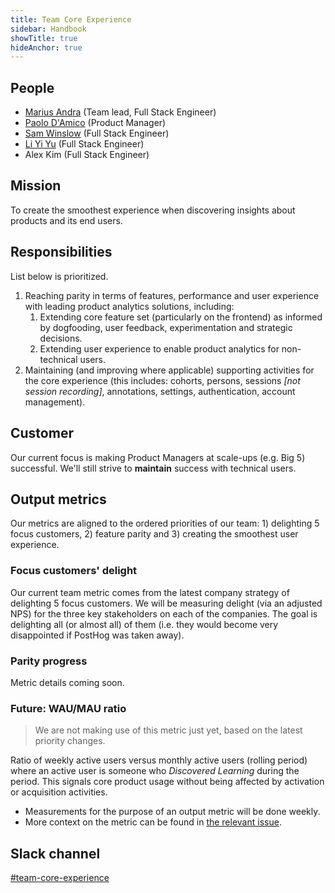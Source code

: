 ```yaml
---
title: Team Core Experience
sidebar: Handbook
showTitle: true
hideAnchor: true
---
```


## People

- [Marius Andra](/handbook/people/team#marius-andra-software-engineer) (Team lead, Full Stack Engineer)
- [Paolo D'Amico](/handbook/people/team#paolo-damico-product-team) (Product Manager)
- [Sam Winslow](/handbook/people/team#sam-winslow-full-stack-engineer) (Full Stack Engineer)
- [Li Yi Yu](/handbook/people/team#li-yi-yu-full-stack-engineer) (Full Stack Engineer)
- Alex Kim (Full Stack Engineer)

## Mission

To create the smoothest experience when discovering insights about products and its end users.

## Responsibilities
List below is prioritized.

1. Reaching parity in terms of features, performance and user experience with leading product analytics solutions, including:
   1. Extending core feature set (particularly on the frontend) as informed by dogfooding, user feedback, experimentation and strategic decisions.
   2. Extending user experience to enable product analytics for non-technical users. 
2. Maintaining (and improving where applicable) supporting activities for the core experience (this includes: cohorts, persons, sessions *[not session recording]*, annotations, settings, authentication, account management). 


## Customer
Our current focus is making Product Managers at scale-ups (e.g. Big 5) successful.
We'll still strive to **maintain** success with technical users.

## Output metrics
Our metrics are aligned to the ordered priorities of our team: 1) delighting 5 focus customers, 2) feature parity and 3) creating the smoothest user experience.

### Focus customers' delight
Our current team metric comes from the latest company strategy of delighting 5 focus customers. We will be measuring delight (via an adjusted NPS) for the three key stakeholders on each of the companies. The goal is delighting all (or almost all) of them (i.e. they would become very disappointed if PostHog was taken away).

### Parity progress
Metric details coming soon.

### Future: WAU/MAU ratio
> We are not making use of this metric just yet, based on the latest priority changes.

Ratio of weekly active users versus monthly active users (rolling period) where an active user is someone who *Discovered Learning* during the period. This signals core product usage without being affected by activation or acquisition activities.
- Measurements for the purpose of an output metric will be done weekly.
- More context on the metric can be found in [the relevant issue](https://github.com/PostHog/product-internal/issues/1).


## Slack channel

[#team-core-experience](https://posthog.slack.com/messages/team-core-experience)
